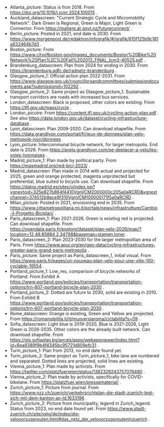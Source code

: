- Atlanta_picture: Status is fron 2018. From https://doi.org/10.1016/j.jcmr.2024.100015 .
- Auckland_datascreen: "Current Strategic Cycle and Micromobility Network". Dark Green is Regional, Green is Major, Light Green is Connector. From https://mahere.at.govt.nz/futureconnect/ .
- Berlin_picture: Posted in 2021, end date is 2030. From https://www.morgenpost.de/redaktion/infografik/#/grafik/615f125b9c181a632464b7d3 .
- Boston_picture: From https://www.cityofboston.gov/images_documents/Boston%20Bike%20Network%20Plan%2C%20Fall%202013_FINAL_tcm3-40525.pdf .
- Brandenburg_datascreen: Plan from 2024 for ending in 2030. From https://brandenburg.adfc.de/radnetz-brandenburg .
- Glasgow_picture_1: Official action plan 2022-2031. From https://www.glasgow.gov.uk/councillorsandcommittees/submissiondocuments.asp?submissionid=102292 .
- Glasgow_picture_2: Same project as Glasgow_picture_1. Sustainable transport corridors are roads with increased bus services.
- London_datascreen: Black is proposed, other colors are existing. From https://tfl.gov.uk/maps/cycle .
- London_picutre: From https://content.tfl.gov.uk/cycling-action-plan.pdf . See also https://data.london.gov.uk/dataset/cycling-infrastructure-database .
- Lyon_datascreen: Plan 2009-2020. Can download shapefile. From https://data.grandlyon.com/portail/fr/jeux-de-donnees/plan-velo-metropole-lyon/donnees
- Lyon_picture: Intercommunal bicycle network, for larger metropolis. End date is 2026. From https://avelo.grandlyon.com/se-deplacer-a-velo/les-voies-lyonnaises .
- Madrid_picture_1: Plan made by political party. From https://masmadrid.org/red-bici-2023/ .
- Madrid_datascreen: Plan made in 2014 with actual and projected for 2025, green and orange protected, magenta unprotected but preferential, blue suited to bicycle use. Can download shapefile. From https://datos.madrid.es/sites/v/index.jsp?vgnextoid=325e827b864f4410VgnVCM2000000c205a0aRCRD&vgnextchannel=374512b9ace9f310VgnVCM100000171f5a0aRCRD .
- Milan_picture: Posted in 2021, envisioning end in 2035. From https://www.cittametropolitana.mi.it/portale/news/infrastrutture/Cambio-il-Progetto-Biciplan/ .
- Paris_datascreen_1: Plan 2021-2026. Green is existing red is projected. Can download shapefile. From https://opendata.paris.fr/explore/dataset/plan-velo-2026/map/?location=12,48.85884,2.34798&basemap=stamen.toner .
- Paris_datascreen_2: Plan 2023-2030 for the larger metropolitan area of Paris. From https://www.apur.org/en/geo-data/cycling-infrastructures-greater-paris-grand-paris-metropolis .
- Paris_picture: Same project as Paris_datascreen_1, initial visual. From https://www.paris.fr/pages/un-nouveau-plan-velo-pour-une-ville-100-cyclable-19554 .
- Portland_picture_1: Low_res, comparison of bicycle networks of Portland. From Exhibit A https://www.portland.gov/policies/transportation/transportation-options/trn-607-portland-bicycle-plan-2030 .
- Portland_picture_2: Dotted are future to 2030, solid are existing in 2010. From Exhibit B https://www.portland.gov/policies/transportation/transportation-options/trn-607-portland-bicycle-plan-2030 .
- Rome_datascreen: Orange is existing, Green and Yellow are projected. From https://romamobilita.it/it/muoversiaroma/ciclabilita?s=09 .
- Sofia_datascreen: Light blue is 2019-2020, Blue is 2021-2026, Light Green is 2026-2035. Other colors are the already built network. Can download shapefile. From https://gis.sofiaplan.bg/arcgis/apps/webappviewer/index.html?id=6ea9389f9b4f4345bc95721d809efc31 .
- Turin_picture_1: Plan from 2013, no end date found yet.
- Turin_picture_2: Same project as Turin_picture_1, bike lane are numbered and separated. Dotted lines are projected, solid lines are existing.
- Vienna_picture_1: Plan made by activists. From https://twitter.com/platzfuerwien/status/1382326243757076480 .
- Vienna_picture_2: Plan made by activists, specifically for COVID-bikelane. From https://platzfuer.wien/pressematerial/ .
- Zurich_picture_1: Picture from journal. From https://www.nzz.ch/zuerich/verkehrsrichtplan-die-stadt-zuerich-legt-sich-mit-dem-kanton-an-ld.1633196 .
- Zurich_picture_2: Picture from municipality, legend in Zurich_legend. Status from 2023, no end date found yet. From https://www.stadt-zuerich.ch/site/velo/de/index/die-velovorzugsrouten.html#das_netz_der_velovorzugsrouteninzuerich .